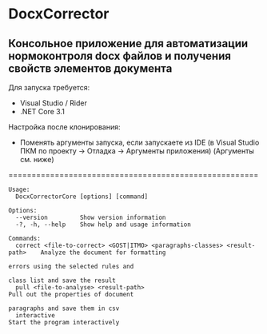 # DocxCorrector
## Консольное приложение для автоматизации нормоконтроля docx файлов и получения свойств элементов документа

Для запуска требуется:
* Visual Studio / Rider
* .NET Core 3.1

Настройка после клонирования:
* Поменять аргументы запуска, если запускаете из IDE (в Visual Studio ПКМ по проекту &rarr; Отладка &rarr; Аргументы приложения) (Аргументы см. ниже)

======================================================
```
Usage:
  DocxCorrectorCore [options] [command]

Options:
  --version         Show version information
  -?, -h, --help    Show help and usage information

Commands:
  correct <file-to-correct> <GOST|ITMO> <paragraphs-classes> <result-path>    Analyze the document for formatting
                                                                              errors using the selected rules and
                                                                              class list and save the result
  pull <file-to-analyse> <result-path>                                        Pull out the properties of document
                                                                              paragraphs and save them in csv
  interactive                                                                 Start the program interactively
```